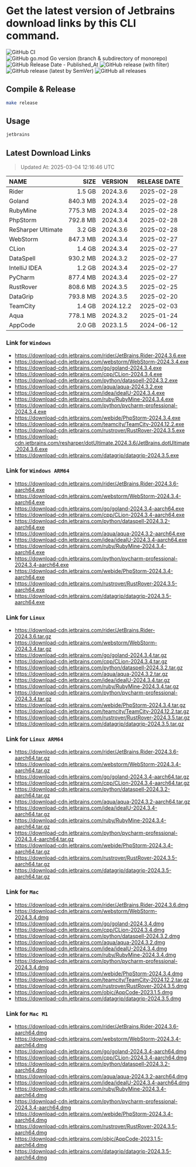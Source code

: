 # Get the latest version of Jetbrains download links by this CLI command.

![GitHub CI](https://github.com/designinlife/jetbrains/actions/workflows/ci.yml/badge.svg)
![GitHub go.mod Go version (branch & subdirectory of monorepo)](https://img.shields.io/github/go-mod/go-version/designinlife/jetbrains/master)
![GitHub Release Date - Published_At](https://img.shields.io/github/release-date/designinlife/jetbrains)
![GitHub release (with filter)](https://img.shields.io/github/v/release/designinlife/jetbrains)
![GitHub release (latest by SemVer)](https://img.shields.io/github/downloads/designinlife/jetbrains/v1.1.12/total)
![GitHub all releases](https://img.shields.io/github/downloads/designinlife/jetbrains/total)

## Compile & Release

```bash
make release
```

## Usage

```bash
jetbrains
```

## Latest Download Links

> Updated At: 2025-03-04 12:16:46 UTC

| NAME | SIZE | VERSION | RELEASE DATE |
| :-- | --: | :-- | :--: |
| Rider | 1.5 GB | 2024.3.6 | 2025-02-28 |
| Goland | 840.3 MB | 2024.3.4 | 2025-02-28 |
| RubyMine | 775.3 MB | 2024.3.4 | 2025-02-28 |
| PhpStorm | 792.8 MB | 2024.3.4 | 2025-02-28 |
| ReSharper Ultimate | 3.2 GB | 2024.3.6 | 2025-02-28 |
| WebStorm | 847.3 MB | 2024.3.4 | 2025-02-27 |
| CLion | 1.4 GB | 2024.3.4 | 2025-02-27 |
| DataSpell | 930.2 MB | 2024.3.2 | 2025-02-27 |
| IntelliJ IDEA | 1.2 GB | 2024.3.4 | 2025-02-27 |
| PyCharm | 877.4 MB | 2024.3.4 | 2025-02-27 |
| RustRover | 808.6 MB | 2024.3.5 | 2025-02-25 |
| DataGrip | 793.8 MB | 2024.3.5 | 2025-02-20 |
| TeamCity | 1.4 GB | 2024.12.2 | 2025-02-03 |
| Aqua | 778.1 MB | 2024.3.2 | 2025-01-24 |
| AppCode | 2.0 GB | 2023.1.5 | 2024-06-12 |

### Link for `Windows`

* <https://download-cdn.jetbrains.com/rider/JetBrains.Rider-2024.3.6.exe>
* <https://download-cdn.jetbrains.com/webstorm/WebStorm-2024.3.4.exe>
* <https://download-cdn.jetbrains.com/go/goland-2024.3.4.exe>
* <https://download-cdn.jetbrains.com/cpp/CLion-2024.3.4.exe>
* <https://download-cdn.jetbrains.com/python/dataspell-2024.3.2.exe>
* <https://download-cdn.jetbrains.com/aqua/aqua-2024.3.2.exe>
* <https://download-cdn.jetbrains.com/idea/ideaIU-2024.3.4.exe>
* <https://download-cdn.jetbrains.com/ruby/RubyMine-2024.3.4.exe>
* <https://download-cdn.jetbrains.com/python/pycharm-professional-2024.3.4.exe>
* <https://download-cdn.jetbrains.com/webide/PhpStorm-2024.3.4.exe>
* <https://download-cdn.jetbrains.com/teamcity/TeamCity-2024.12.2.exe>
* <https://download-cdn.jetbrains.com/rustrover/RustRover-2024.3.5.exe>
* <https://download-cdn.jetbrains.com/resharper/dotUltimate.2024.3.6/JetBrains.dotUltimate.2024.3.6.exe>
* <https://download-cdn.jetbrains.com/datagrip/datagrip-2024.3.5.exe>

### Link for `Windows ARM64`

* <https://download-cdn.jetbrains.com/rider/JetBrains.Rider-2024.3.6-aarch64.exe>
* <https://download-cdn.jetbrains.com/webstorm/WebStorm-2024.3.4-aarch64.exe>
* <https://download-cdn.jetbrains.com/go/goland-2024.3.4-aarch64.exe>
* <https://download-cdn.jetbrains.com/cpp/CLion-2024.3.4-aarch64.exe>
* <https://download-cdn.jetbrains.com/python/dataspell-2024.3.2-aarch64.exe>
* <https://download-cdn.jetbrains.com/aqua/aqua-2024.3.2-aarch64.exe>
* <https://download-cdn.jetbrains.com/idea/ideaIU-2024.3.4-aarch64.exe>
* <https://download-cdn.jetbrains.com/ruby/RubyMine-2024.3.4-aarch64.exe>
* <https://download-cdn.jetbrains.com/python/pycharm-professional-2024.3.4-aarch64.exe>
* <https://download-cdn.jetbrains.com/webide/PhpStorm-2024.3.4-aarch64.exe>
* <https://download-cdn.jetbrains.com/rustrover/RustRover-2024.3.5-aarch64.exe>
* <https://download-cdn.jetbrains.com/datagrip/datagrip-2024.3.5-aarch64.exe>

### Link for `Linux`

* <https://download-cdn.jetbrains.com/rider/JetBrains.Rider-2024.3.6.tar.gz>
* <https://download-cdn.jetbrains.com/webstorm/WebStorm-2024.3.4.tar.gz>
* <https://download-cdn.jetbrains.com/go/goland-2024.3.4.tar.gz>
* <https://download-cdn.jetbrains.com/cpp/CLion-2024.3.4.tar.gz>
* <https://download-cdn.jetbrains.com/python/dataspell-2024.3.2.tar.gz>
* <https://download-cdn.jetbrains.com/aqua/aqua-2024.3.2.tar.gz>
* <https://download-cdn.jetbrains.com/idea/ideaIU-2024.3.4.tar.gz>
* <https://download-cdn.jetbrains.com/ruby/RubyMine-2024.3.4.tar.gz>
* <https://download-cdn.jetbrains.com/python/pycharm-professional-2024.3.4.tar.gz>
* <https://download-cdn.jetbrains.com/webide/PhpStorm-2024.3.4.tar.gz>
* <https://download-cdn.jetbrains.com/teamcity/TeamCity-2024.12.2.tar.gz>
* <https://download-cdn.jetbrains.com/rustrover/RustRover-2024.3.5.tar.gz>
* <https://download-cdn.jetbrains.com/datagrip/datagrip-2024.3.5.tar.gz>

### Link for `Linux ARM64`

* <https://download-cdn.jetbrains.com/rider/JetBrains.Rider-2024.3.6-aarch64.tar.gz>
* <https://download-cdn.jetbrains.com/webstorm/WebStorm-2024.3.4-aarch64.tar.gz>
* <https://download-cdn.jetbrains.com/go/goland-2024.3.4-aarch64.tar.gz>
* <https://download-cdn.jetbrains.com/cpp/CLion-2024.3.4-aarch64.tar.gz>
* <https://download-cdn.jetbrains.com/python/dataspell-2024.3.2-aarch64.tar.gz>
* <https://download-cdn.jetbrains.com/aqua/aqua-2024.3.2-aarch64.tar.gz>
* <https://download-cdn.jetbrains.com/idea/ideaIU-2024.3.4-aarch64.tar.gz>
* <https://download-cdn.jetbrains.com/ruby/RubyMine-2024.3.4-aarch64.tar.gz>
* <https://download-cdn.jetbrains.com/python/pycharm-professional-2024.3.4-aarch64.tar.gz>
* <https://download-cdn.jetbrains.com/webide/PhpStorm-2024.3.4-aarch64.tar.gz>
* <https://download-cdn.jetbrains.com/rustrover/RustRover-2024.3.5-aarch64.tar.gz>
* <https://download-cdn.jetbrains.com/datagrip/datagrip-2024.3.5-aarch64.tar.gz>

### Link for `Mac`

* <https://download-cdn.jetbrains.com/rider/JetBrains.Rider-2024.3.6.dmg>
* <https://download-cdn.jetbrains.com/webstorm/WebStorm-2024.3.4.dmg>
* <https://download-cdn.jetbrains.com/go/goland-2024.3.4.dmg>
* <https://download-cdn.jetbrains.com/cpp/CLion-2024.3.4.dmg>
* <https://download-cdn.jetbrains.com/python/dataspell-2024.3.2.dmg>
* <https://download-cdn.jetbrains.com/aqua/aqua-2024.3.2.dmg>
* <https://download-cdn.jetbrains.com/idea/ideaIU-2024.3.4.dmg>
* <https://download-cdn.jetbrains.com/ruby/RubyMine-2024.3.4.dmg>
* <https://download-cdn.jetbrains.com/python/pycharm-professional-2024.3.4.dmg>
* <https://download-cdn.jetbrains.com/webide/PhpStorm-2024.3.4.dmg>
* <https://download-cdn.jetbrains.com/teamcity/TeamCity-2024.12.2.tar.gz>
* <https://download-cdn.jetbrains.com/rustrover/RustRover-2024.3.5.dmg>
* <https://download-cdn.jetbrains.com/objc/AppCode-2023.1.5.dmg>
* <https://download-cdn.jetbrains.com/datagrip/datagrip-2024.3.5.dmg>

### Link for `Mac M1`

* <https://download-cdn.jetbrains.com/rider/JetBrains.Rider-2024.3.6-aarch64.dmg>
* <https://download-cdn.jetbrains.com/webstorm/WebStorm-2024.3.4-aarch64.dmg>
* <https://download-cdn.jetbrains.com/go/goland-2024.3.4-aarch64.dmg>
* <https://download-cdn.jetbrains.com/cpp/CLion-2024.3.4-aarch64.dmg>
* <https://download-cdn.jetbrains.com/python/dataspell-2024.3.2-aarch64.dmg>
* <https://download-cdn.jetbrains.com/aqua/aqua-2024.3.2-aarch64.dmg>
* <https://download-cdn.jetbrains.com/idea/ideaIU-2024.3.4-aarch64.dmg>
* <https://download-cdn.jetbrains.com/ruby/RubyMine-2024.3.4-aarch64.dmg>
* <https://download-cdn.jetbrains.com/python/pycharm-professional-2024.3.4-aarch64.dmg>
* <https://download-cdn.jetbrains.com/webide/PhpStorm-2024.3.4-aarch64.dmg>
* <https://download-cdn.jetbrains.com/rustrover/RustRover-2024.3.5-aarch64.dmg>
* <https://download-cdn.jetbrains.com/objc/AppCode-2023.1.5-aarch64.dmg>
* <https://download-cdn.jetbrains.com/datagrip/datagrip-2024.3.5-aarch64.dmg>
